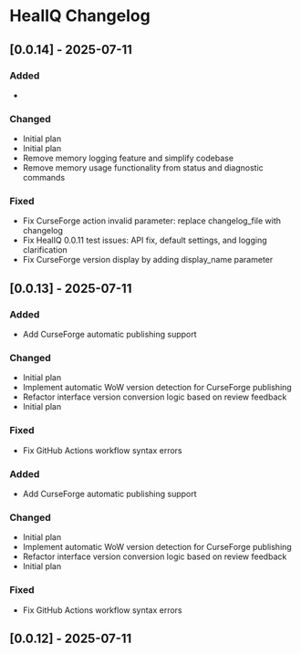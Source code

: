 # HealIQ Changelog

## [0.0.14] - 2025-07-11

### Added
- 

### Changed
- Initial plan
- Initial plan
- Remove memory logging feature and simplify codebase
- Remove memory usage functionality from status and diagnostic commands

### Fixed
- Fix CurseForge action invalid parameter: replace changelog_file with changelog
- Fix HealIQ 0.0.11 test issues: API fix, default settings, and logging clarification
- Fix CurseForge version display by adding display_name parameter

## [0.0.13] - 2025-07-11

### Added
- Add CurseForge automatic publishing support

### Changed
- Initial plan
- Implement automatic WoW version detection for CurseForge publishing
- Refactor interface version conversion logic based on review feedback
- Initial plan

### Fixed
- Fix GitHub Actions workflow syntax errors

### Added
- Add CurseForge automatic publishing support

### Changed
- Initial plan
- Implement automatic WoW version detection for CurseForge publishing
- Refactor interface version conversion logic based on review feedback
- Initial plan

### Fixed
- Fix GitHub Actions workflow syntax errors

## [0.0.12] - 2025-07-11
